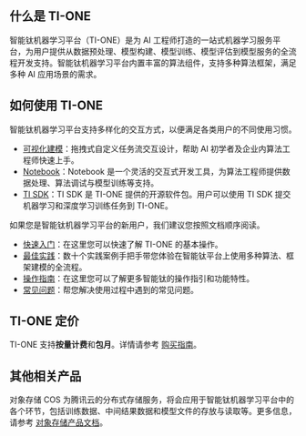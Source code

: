 ## 什么是 TI-ONE
智能钛机器学习平台（TI-ONE）是为 AI 工程师打造的一站式机器学习服务平台，为用户提供从数据预处理、模型构建、模型训练、模型评估到模型服务的全流程开发支持。智能钛机器学习平台内置丰富的算法组件，支持多种算法框架，满足多种 AI 应用场景的需求。

## 如何使用 TI-ONE
智能钛机器学习平台支持多样化的交互方式，以便满足各类用户的不同使用习惯。
- [可视化建模](https://cloud.tencent.com/document/product/851/39087)：拖拽式自定义任务流交互设计，帮助 AI 初学者及企业内算法工程师快速上手。
- [Notebook](https://cloud.tencent.com/document/product/851/40119)：Notebook 是一个灵活的交互式开发工具，为算法工程师提供数据处理、算法调试与模型训练等支持。
- [TI SDK](https://cloud.tencent.com/document/product/851/40077)：TI SDK 是 TI-ONE 提供的开源软件包。用户可以使用  TI  SDK 提交机器学习和深度学习训练任务到 TI-ONE。

如果您是智能钛机器学习平台的新用户，我们建议您按照文档顺序阅读。 

- [快速入门](https://cloud.tencent.com/document/product/851/39086)：在这里您可以快速了解 TI-ONE 的基本操作。
- [最佳实践](https://cloud.tencent.com/document/product/851/19547)：数十个实践案例手把手带您体验在智能钛平台上使用多种算法、框架建模的全流程。
- [操作指南](https://cloud.tencent.com/document/product/851/17052)：在这里您可以了解更多智能钛的操作指引和功能特性。
- [常见问题](https://cloud.tencent.com/document/product/851/38189)：帮您解决使用过程中遇到的常见问题。

## TI-ONE 定价
TI-ONE 支持**按量计费**和**包月**。详情请参考 [购买指南](https://cloud.tencent.com/document/product/851/39693)。


## 其他相关产品
对象存储 COS 为腾讯云的分布式存储服务，将会应用于智能钛机器学习平台中的各个环节，包括训练数据、中间结果数据和模型文件的存放与读取等。更多信息，请参考 [对象存储产品文档](https://cloud.tencent.com/document/product/436)。

